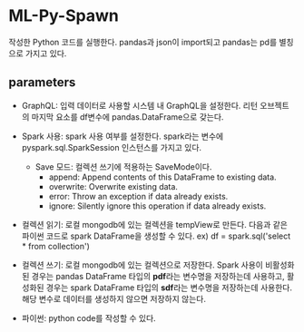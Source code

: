 # ML-Py-Spawn
작성한 Python 코드를 실행한다.
pandas과 json이 import되고 pandas는 pd를 별칭으로 가지고 있다.

## parameters
- GraphQL: 입력 데이터로 사용할 시스템 내 GraphQL을 설정한다. 리턴 오브젝트의 마지막 요소를 df변수에 pandas.DataFrame으로 갖는다.
- Spark 사용: spark 사용 여부를 설정한다.
  spark라는 변수에 pyspark.sql.SparkSession 인스턴스를 가지고 있다.
  - Save 모드: 컬렉션 쓰기에 적용하는 SaveMode이다.
    - append: Append contents of this DataFrame to existing data.
    - overwrite: Overwrite existing data.
    - error: Throw an exception if data already exists.
    - ignore: Silently ignore this operation if data already exists.

- 컬렉션 읽기: 로컬 mongodb에 있는 컬렉션을 tempView로 만든다.
  다음과 같은 파이썬 코드로 spark DataFrame을 생성할 수 있다.
  ex) df = spark.sql('select * from collection')
- 컬렉션 쓰기: 로컬 mongodb에 있는 컬렉션으로 저장한다.
  Spark 사용이 비활성화된 경우는 pandas DataFrame 타입의 **pdf**라는 변수명을 저장하는데 사용하고,
  활성화된 경우는 spark DataFrame 타입의 **sdf**라는 변수명을 저장하는데 사용한다.
  해당 변수로 데이터를 생성하지 않으면 저장하지 않는다.
- 파이썬: python code를 작성할 수 있다.
